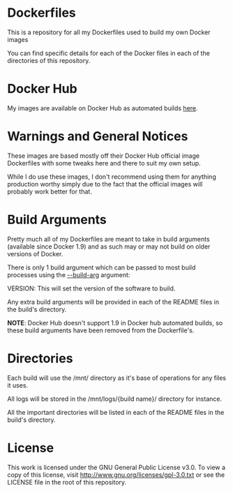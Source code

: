 # Dockerfiles
This is a repository for all my Dockerfiles used to build my own Docker images

You can find specific details for each of the Docker files in each of the directories of this repository.

# Docker Hub
My images are available on Docker Hub as automated builds [here](https://hub.docker.com/u/ryantheallmighty/).

# Warnings and General Notices
These images are based mostly off their Docker Hub official image Dockerfiles with some tweaks here and there to suit my own setup.

While I do use these images, I don't recommend using them for anything production worthy simply due to the fact that the official images will probably work better for that.

# Build Arguments
Pretty much all of my Dockerfiles are meant to take in build arguments (available since Docker 1.9) and as such may or may not build on older versions of Docker.

There is only 1 build argument which can be passed to most build processes using the [--build-arg](http://docs.docker.com/engine/reference/builder/#arg) argument:

VERSION: This will set the version of the software to build.

Any extra build arguments will be provided in each of the README files in the build's directory.

**NOTE**: Docker Hub doesn't support 1.9 in Docker hub automated builds, so these build arguments have been removed from the Dockerfile's.

# Directories
Each build will use the /mnt/ directory as it's base of operations for any files it uses.

All logs will be stored in the /mnt/logs/{build name}/ directory for instance.

All the important directories will be listed in each of the README files in the build's directory.

# License
This work is licensed under the GNU General Public License v3.0. To view a copy of this license, visit http://www.gnu.org/licenses/gpl-3.0.txt or see the LICENSE file in the root of this repository.
